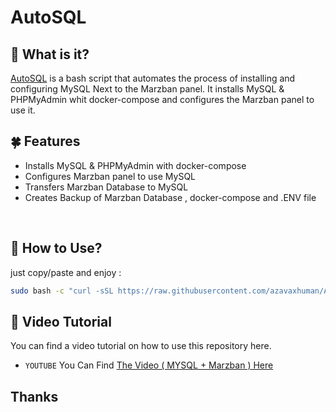 # AutoSQL

## 🚩 What is it?

[AutoSQL](https://github.com/azavaxhuman/AutoSQL) is a bash script that automates the process of installing and configuring MySQL Next to the Marzban panel. It installs MySQL & PHPMyAdmin whit docker-compose and configures the Marzban panel to use it.

## 🍀 Features

- Installs MySQL & PHPMyAdmin with docker-compose
- Configures Marzban panel to use MySQL
- Transfers Marzban Database to MySQL
- Creates Backup of Marzban Database , docker-compose and .ENV file

<br>

## 👀 How to Use?

just copy/paste and enjoy :

```bash
sudo bash -c "curl -sSL https://raw.githubusercontent.com/azavaxhuman/AutoSQL/main/mysql.sh | bash"
```

## 🧭 Video Tutorial

You can find a video tutorial on how to use this repository here.

- `YOUTUBE` You Can Find [The Video ( MYSQL + Marzban ) Here](#)

</details>

## Thanks
